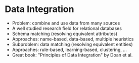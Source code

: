 # Data Integration

 * Problem: combine and use data from many sources
 * A well studied research field for relational databases
 * Schema matching (resolving equivalent attributes)
 * Approaches: name-based, data-based, multiple heuristics
 * Subproblem: data matching (resolving equivalent entities)
 * Approaches: rule-based, learning-based, clustering, ...
 * Great book: "Principles of Data Integration" by Doan et al.
